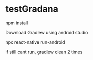# testGradana
<p> npm install
<p> Download Gradlew using android studio
<p> npx react-native run-android
<p> if still cant run, gradlew clean 2 times



